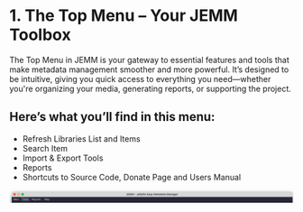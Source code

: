# 1. The Top Menu – Your JEMM Toolbox ##

The Top Menu in JEMM is your gateway to essential features and tools that make metadata management smoother and more powerful. It’s designed to be intuitive, giving you quick access to everything you need—whether you're organizing your media, generating reports, or supporting the project.

## Here’s what you’ll find in this menu: ##
- Refresh Libraries List and Items
- Search Item
- Import & Export Tools
- Reports
- Shortcuts to Source Code, Donate Page and Users Manual

![Here's an example of JEMM Main Window](https://github.com/CesarBianchi/JellyfinEasyMetadataManager/blob/main/mkdocs/jemmdocs/docs/images/MainMenu.png?raw=true)
